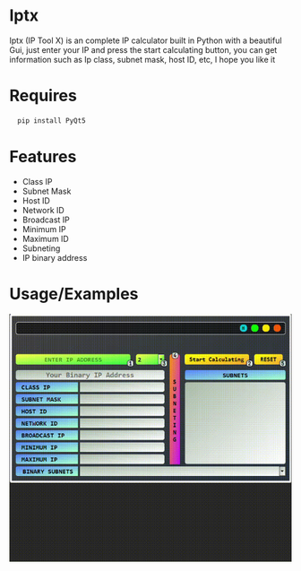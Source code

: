 # Iptx
Iptx (IP Tool X) is an complete IP calculator built in Python with a beautiful Gui, just enter your IP and press the start calculating button, you can get information such as Ip class, subnet mask, host ID, etc, I hope you like it


# Requires
```bash
  pip install PyQt5
```

# Features 
- Class IP
- Subnet Mask
- Host ID
- Network ID
- Broadcast IP
- Minimum IP
- Maximum ID
- Subneting
- IP binary address

# Usage/Examples
<kbd>
 <img src="PVS/ppic.gif">
</kbd>


